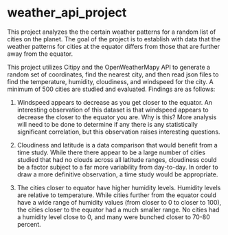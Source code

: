 # weather_api_project

This project analyzes the the certain weather patterns for a random list of cities on the planet. The goal of the project is to establish with data that the weather patterns for cities at the equator differs from those that are further away from the equator.

This project utilizes Citipy and the OpenWeatherMapy API to generate a random set of coordinates, find the nearest city, and then read json files to find the temperature, humidity, cloudiness, and windspeed for the city. A minimum of 500 cities are studied and evaluated. Findings are as follows:

1. Windspeed appears to decrease as you get closer to the equator. An interesting observation of this dataset is that windspeed appears to decrease the closer to the equator you are. Why is this? More analysis will need to be done to determine if any there is any statistically significant correlation, but this observation raises interesting questions.

2. Cloudiness and latitude is a data comparison that would benefit from a time study. While there there appear to be a large number of cities studied that had no clouds across all latitude ranges, cloudiness could be a factor subject to a far more variability from day-to-day. In order to draw a more definitive observation, a time study would be appropriate.

3. The cities closer to equator have higher humidity levels. Humidity levels are relative to temperature. While cities further from the equator could have a wide range of humidity values (from closer to 0 to closer to 100), the cities closer to the equator had a much smaller range. No cities had a humidity level close to 0, and many were bunched closer to 70-80 percent.
